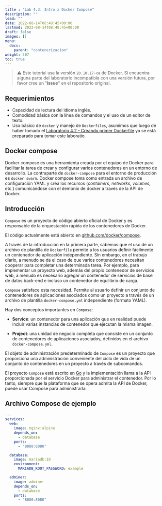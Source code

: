 ```yaml
---
title : "Lab 4.3: Intro a Docker Compose"
description: ""
lead: ""
date: 2022-08-14T08:48:45+00:00
lastmod: 2022-08-14T08:48:45+00:00
draft: false
images: []
menu:
  docs:
    parent: "contenerizacion"
weight: 507
toc: true
---
```


> :warning: Este tutorial usa la versión `20.10.17-ce` de Docker. Si encuentra alguna parte del laboratorio incompatible con una versión futura, por favor cree un "**issue**" en el repositorio original.

## Requerimientos

- Capacidad de lectura del idioma inglés.
- Comodidad básica con la línea de comandos y el uso de un editor de texto.
- Uso básico de `docker` y manejo de `Dockerfiles`, asumimos que luego de haber tomado el [Laboratorio 4.2 - Creando primer Dockerfile](../lab-02-creando-primer-dockerfile) ya se está preparado para tomar este laboratio.

## Docker compose

Docker compose es una herramienta creada por el equipo de Docker para facilitar la tarea de crear y configurar varios contenedores en un entorno de desarrollo. La contraparte de `docker-compose` para el entorno de producción es `docker swarm`. Docker compose toma como entrada un archivo de configuración YAML y crea los recursos (*containers*, *networks*, *volumes*, etc.) comunicándose con el demonio de docker a través de la API de Docker.

## Introducción

`Compose` es un proyecto de código abierto oficial de Docker y es responsable de la orquestación rápida de los contenedores de Docker.

El código actualmente está abierto en [github.com/docker/compose][Docker Compose GitHub].

A través de la introducción en la primera parte, sabemos que el uso de un archivo de plantilla de `Dockerfile` permite a los usuarios definir fácilmente un contenedor de aplicación independiente. Sin embargo, en el trabajo diario, a menudo se da el caso de que varios contenedores necesitan cooperar para completar una determinada tarea. Por ejemplo, para implementar un proyecto web, además del propio contenedor de servicios web, a menudo es necesario agregar un contenedor de servicios de base de datos back-end e incluso un contenedor de equilibrio de carga.

`Compose` satisface esta necesidad. Permite al usuario definir un conjunto de contenedores de aplicaciones asociados como un proyecto a través de un archivo de plantilla `docker-compose.yml` independiente (formato YAML).

Hay dos conceptos importantes en `Compose`:

- **Service**: un contenedor para una aplicación que en realidad puede incluir varias instancias de contenedor que ejecutan la misma imagen.

- **Project**: una unidad de negocio completa que consiste en un conjunto de contenedores de aplicaciones asociados, definidos en el archivo `docker-compose.yml`.

El objeto de administración predeterminado de `Compose` es un proyecto que proporciona una administración conveniente del ciclo de vida de un conjunto de contenedores en un proyecto a través de subcomandos.

El proyecto `Compose` está escrito en [Go] y la implementación llama a la API proporcionada por el servicio Docker para administrar el contenedor. Por lo tanto, siempre que la plataforma que se opera admita la API de Docker, puede usar Compose para administrarla.

## Archivo Compose de ejemplo

```yaml
---
services:
  web:
    image: nginx:alpine
    depends_on:
      - database
    ports:
      - "8080:8080"

  database:
    image: mariadb:10
    environment:
      MARIADB_ROOT_PASSWORD: example

  adminer:
    image: adminer
    depends_on:
      - database
    ports:
      - "8080:8080"
```

<!-- Referncias -->
[Docker Compose GitHub]: ../../referencias/enlaces#docker-compose-github
[Go]: ../../referencias/enlaces#go-progamming-language
